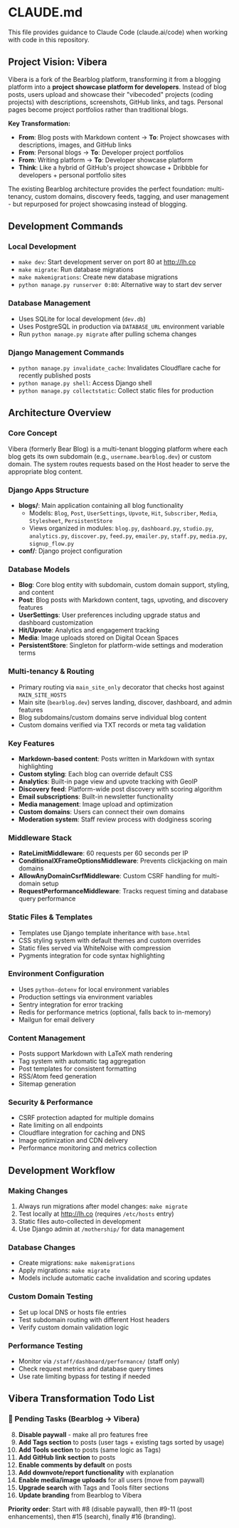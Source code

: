 # CLAUDE.md

This file provides guidance to Claude Code (claude.ai/code) when working with code in this repository.

## Project Vision: Vibera

Vibera is a fork of the Bearblog platform, transforming it from a blogging platform into a **project showcase platform for developers**. Instead of blog posts, users upload and showcase their "vibecoded" projects (coding projects) with descriptions, screenshots, GitHub links, and tags. Personal pages become project portfolios rather than traditional blogs.

**Key Transformation:**
- **From**: Blog posts with Markdown content → **To**: Project showcases with descriptions, images, and GitHub links
- **From**: Personal blogs → **To**: Developer project portfolios  
- **From**: Writing platform → **To**: Developer showcase platform
- **Think**: Like a hybrid of GitHub's project showcase + Dribbble for developers + personal portfolio sites

The existing Bearblog architecture provides the perfect foundation: multi-tenancy, custom domains, discovery feeds, tagging, and user management - but repurposed for project showcasing instead of blogging.

## Development Commands

### Local Development
- `make dev`: Start development server on port 80 at http://lh.co
- `make migrate`: Run database migrations
- `make makemigrations`: Create new database migrations
- `python manage.py runserver 0:80`: Alternative way to start dev server

### Database Management
- Uses SQLite for local development (`dev.db`)
- Uses PostgreSQL in production via `DATABASE_URL` environment variable
- Run `python manage.py migrate` after pulling schema changes

### Django Management Commands
- `python manage.py invalidate_cache`: Invalidates Cloudflare cache for recently published posts
- `python manage.py shell`: Access Django shell
- `python manage.py collectstatic`: Collect static files for production

## Architecture Overview

### Core Concept
Vibera (formerly Bear Blog) is a multi-tenant blogging platform where each blog gets its own subdomain (e.g., `username.bearblog.dev`) or custom domain. The system routes requests based on the Host header to serve the appropriate blog content.

### Django Apps Structure
- **blogs/**: Main application containing all blog functionality
  - Models: `Blog`, `Post`, `UserSettings`, `Upvote`, `Hit`, `Subscriber`, `Media`, `Stylesheet`, `PersistentStore`
  - Views organized in modules: `blog.py`, `dashboard.py`, `studio.py`, `analytics.py`, `discover.py`, `feed.py`, `emailer.py`, `staff.py`, `media.py`, `signup_flow.py`
- **conf/**: Django project configuration

### Database Models
- **Blog**: Core blog entity with subdomain, custom domain support, styling, and content
- **Post**: Blog posts with Markdown content, tags, upvoting, and discovery features
- **UserSettings**: User preferences including upgrade status and dashboard customization
- **Hit/Upvote**: Analytics and engagement tracking
- **Media**: Image uploads stored on Digital Ocean Spaces
- **PersistentStore**: Singleton for platform-wide settings and moderation terms

### Multi-tenancy & Routing
- Primary routing via `main_site_only` decorator that checks host against `MAIN_SITE_HOSTS`
- Main site (`bearblog.dev`) serves landing, discover, dashboard, and admin features
- Blog subdomains/custom domains serve individual blog content
- Custom domains verified via TXT records or meta tag validation

### Key Features
- **Markdown-based content**: Posts written in Markdown with syntax highlighting
- **Custom styling**: Each blog can override default CSS
- **Analytics**: Built-in page view and upvote tracking with GeoIP
- **Discovery feed**: Platform-wide post discovery with scoring algorithm
- **Email subscriptions**: Built-in newsletter functionality
- **Media management**: Image upload and optimization
- **Custom domains**: Users can connect their own domains
- **Moderation system**: Staff review process with dodginess scoring

### Middleware Stack
- **RateLimitMiddleware**: 60 requests per 60 seconds per IP
- **ConditionalXFrameOptionsMiddleware**: Prevents clickjacking on main domains
- **AllowAnyDomainCsrfMiddleware**: Custom CSRF handling for multi-domain setup
- **RequestPerformanceMiddleware**: Tracks request timing and database query performance

### Static Files & Templates
- Templates use Django template inheritance with `base.html`
- CSS styling system with default themes and custom overrides
- Static files served via WhiteNoise with compression
- Pygments integration for code syntax highlighting

### Environment Configuration
- Uses `python-dotenv` for local environment variables
- Production settings via environment variables
- Sentry integration for error tracking
- Redis for performance metrics (optional, falls back to in-memory)
- Mailgun for email delivery

### Content Management
- Posts support Markdown with LaTeX math rendering
- Tag system with automatic tag aggregation
- Post templates for consistent formatting
- RSS/Atom feed generation
- Sitemap generation

### Security & Performance
- CSRF protection adapted for multiple domains
- Rate limiting on all endpoints
- Cloudflare integration for caching and DNS
- Image optimization and CDN delivery
- Performance monitoring and metrics collection

## Development Workflow

### Making Changes
1. Always run migrations after model changes: `make migrate`
2. Test locally at http://lh.co (requires `/etc/hosts` entry)
3. Static files auto-collected in development
4. Use Django admin at `/mothership/` for data management

### Database Changes
- Create migrations: `make makemigrations`
- Apply migrations: `make migrate`
- Models include automatic cache invalidation and scoring updates

### Custom Domain Testing
- Set up local DNS or hosts file entries
- Test subdomain routing with different Host headers
- Verify custom domain validation logic

### Performance Testing
- Monitor via `/staff/dashboard/performance/` (staff only)
- Check request metrics and database query times
- Use rate limiting bypass for testing if needed

## Vibera Transformation Todo List

### 🚧 Pending Tasks (Bearblog → Vibera)
8. **Disable paywall** - make all pro features free
9. **Add Tags section** to posts (user tags + existing tags sorted by usage)
10. **Add Tools section** to posts (same logic as Tags)
11. **Add GitHub link section** to posts
12. **Enable comments by default** on posts
13. **Add downvote/report functionality** with explanation
14. **Enable media/image uploads** for all users (move from paywall)
15. **Upgrade search** with Tags and Tools filter sections
16. **Update branding** from Bearblog to Vibera

**Priority order**: Start with #8 (disable paywall), then #9-11 (post enhancements), then #15 (search), finally #16 (branding).